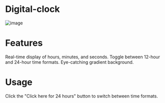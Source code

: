 # Digital-clock

![image](https://github.com/Rashmitha0808/Digital-clock/assets/100375852/4feab2e3-8713-4022-a690-5098f9c563a2)
# Features
Real-time display of hours, minutes, and seconds.
Toggle between 12-hour and 24-hour time formats.
Eye-catching gradient background.

# Usage
Click the "Click here for 24 hours" button to switch between time formats.
